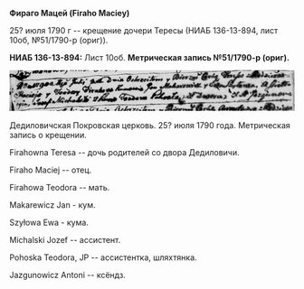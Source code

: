 **Фираго Мацей (Firaho Maciey)**

25? июля 1790 г -- крещение дочери Тересы (НИАБ 136-13-894, лист 10об,
№51/1790-р (ориг)).

**НИАБ 136-13-894:** Лист 10об. **Метрическая запись №51/1790-р
(ориг).**

![](./media/20b7971c248244813f2fd99866581c0fb09da097.png)

Дедиловичская Покровская церковь. 25? июля 1790 года. Метрическая запись
о крещении.

Firahowna Teresa -- дочь родителей со двора Дедиловичи.

Firaho Maciej -- отец.

Firahowa Teodora -- мать.

Makarewicz Jan - кум.

Szyłowa Ewa - кума.

Michalski Jozef -- ассистент.

Pohoska Teodora, JP -- ассистентка, шляхтянка.

Jazgunowicz Antoni -- ксёндз.
